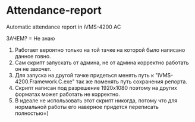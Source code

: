 # Attendance-report
Automatic attendance report in iVMS-4200 AC

ЗАЧЕМ? = Не знаю

1. Работает вероятно только на той тачке на которой было написано данное говно.
2. Сам скрипт запускать от админа, не от админа корректно работать он не захочет.
3. Для запуска на другой тачке придеться менять путь к "iVMS-4200.Framework.C.exe" так же поменять путь сохранения репорта.
4. Скрипт написан под разрешение 1920x1080 поэтому на других форматах может работать не корректно.
5. В идеале не использовать этот скрипт никогда, потому что для нормальной работы его наверное придется переписать полностью=)
